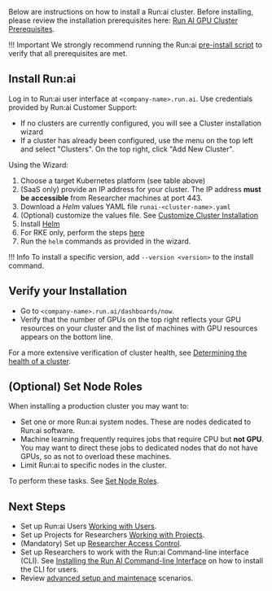 Below are instructions on how to install a Run:ai cluster. Before installing, please review the installation prerequisites here: [Run AI GPU Cluster Prerequisites](cluster-prerequisites.md). 


!!! Important
    We strongly recommend running the Run:ai [pre-install script](cluster-prerequisites.md) to verify that all prerequisites are met. 

## Install Run:ai

Log in to Run:ai user interface at `<company-name>.run.ai`. Use credentials provided by Run:ai Customer Support:

*   If no clusters are currently configured, you will see a Cluster installation wizard
*   If a cluster has already been configured, use the menu on the top left and select "Clusters". On the top right, click "Add New Cluster". 

Using the Wizard:

1. Choose a target Kubernetes platform (see table above)
2. (SaaS only) provide an IP address for your cluster. The IP address __must be accessible__ from Researcher machines at port 443.
3. Download a _Helm_ values YAML file ``runai-<cluster-name>.yaml``
4. (Optional) customize the values file. See [Customize Cluster Installation](customize-cluster-install.md)
5. Install [Helm](https://helm.sh/docs/intro/install/)
6. For RKE only, perform the steps [here](../cluster-troubleshooting/#symptom-cluster-installation-failed-on-rancher-based-kubernetes-rke)
7. Run the `helm` commands as provided in the wizard. 

!!! Info
    To install a specific version, add `--version <version>` to the install command.

## Verify your Installation

*   Go to `<company-name>.run.ai/dashboards/now`.
*   Verify that the number of GPUs on the top right reflects your GPU resources on your cluster and the list of machines with GPU resources appears on the bottom line.

For a more extensive verification of cluster health, see [Determining the health of a cluster](../cluster-troubleshooting/#determining-the-health-of-a-runai-cluster).

## (Optional) Set Node Roles

When installing a production cluster you may want to:

* Set one or more Run:ai system nodes. These are nodes dedicated to Run:ai software. 
* Machine learning frequently requires jobs that require CPU but __not GPU__. You may want to direct these jobs to dedicated nodes that do not have GPUs, so as not to overload these machines. 
* Limit Run:ai to specific nodes in the cluster. 

To perform these tasks. See [Set Node Roles](../config/node-roles.md).

## Next Steps

* Set up Run:ai Users [Working with Users](../../admin-ui-setup/admin-ui-users.md).
* Set up Projects for Researchers [Working with Projects](../../admin-ui-setup/project-setup.md).
* (Mandatory) Set up [Researcher Access Control](../authentication/researcher-authentication.md).
* Set up Researchers to work with the Run:ai Command-line interface (CLI). See  [Installing the Run AI Command-line Interface](../../researcher-setup/cli-install.md) on how to install the CLI for users.
* Review [advanced setup and maintenace](../config/overview.md) scenarios.
